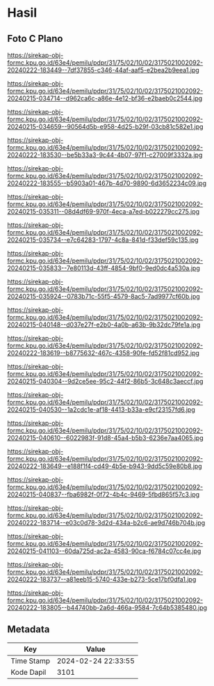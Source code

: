 # Hasil

## Foto C Plano

https://sirekap-obj-formc.kpu.go.id/63e4/pemilu/pdpr/31/75/02/10/02/3175021002092-20240222-183449--7df37855-c346-44af-aaf5-e2bea2b9eea1.jpg

https://sirekap-obj-formc.kpu.go.id/63e4/pemilu/pdpr/31/75/02/10/02/3175021002092-20240215-034714--d962ca6c-a86e-4e12-bf36-e2baeb0c2544.jpg

https://sirekap-obj-formc.kpu.go.id/63e4/pemilu/pdpr/31/75/02/10/02/3175021002092-20240215-034659--90564d5b-e958-4d25-b29f-03cb81c582e1.jpg

https://sirekap-obj-formc.kpu.go.id/63e4/pemilu/pdpr/31/75/02/10/02/3175021002092-20240222-183530--be5b33a3-9c44-4b07-97f1-c27009f3332a.jpg

https://sirekap-obj-formc.kpu.go.id/63e4/pemilu/pdpr/31/75/02/10/02/3175021002092-20240222-183555--b5903a01-467b-4d70-9890-6d3652234c09.jpg

https://sirekap-obj-formc.kpu.go.id/63e4/pemilu/pdpr/31/75/02/10/02/3175021002092-20240215-035311--08d4df69-970f-4eca-a7ed-b022279cc275.jpg

https://sirekap-obj-formc.kpu.go.id/63e4/pemilu/pdpr/31/75/02/10/02/3175021002092-20240215-035734--e7c64283-1797-4c8a-841d-f33def59c135.jpg

https://sirekap-obj-formc.kpu.go.id/63e4/pemilu/pdpr/31/75/02/10/02/3175021002092-20240215-035833--7e80113d-43ff-4854-9bf0-9ed0dc4a530a.jpg

https://sirekap-obj-formc.kpu.go.id/63e4/pemilu/pdpr/31/75/02/10/02/3175021002092-20240215-035924--0783b71c-55f5-4579-8ac5-7ad9977cf60b.jpg

https://sirekap-obj-formc.kpu.go.id/63e4/pemilu/pdpr/31/75/02/10/02/3175021002092-20240215-040148--d037e27f-e2b0-4a0b-a63b-9b32dc79fe1a.jpg

https://sirekap-obj-formc.kpu.go.id/63e4/pemilu/pdpr/31/75/02/10/02/3175021002092-20240222-183619--b8775632-467c-4358-90fe-fd52f81cd952.jpg

https://sirekap-obj-formc.kpu.go.id/63e4/pemilu/pdpr/31/75/02/10/02/3175021002092-20240215-040304--9d2ce5ee-95c2-44f2-86b5-3c648c3aeccf.jpg

https://sirekap-obj-formc.kpu.go.id/63e4/pemilu/pdpr/31/75/02/10/02/3175021002092-20240215-040530--1a2cdc1e-af18-4413-b33a-e9cf23157fd6.jpg

https://sirekap-obj-formc.kpu.go.id/63e4/pemilu/pdpr/31/75/02/10/02/3175021002092-20240215-040610--6022983f-91d8-45a4-b5b3-6236e7aa4065.jpg

https://sirekap-obj-formc.kpu.go.id/63e4/pemilu/pdpr/31/75/02/10/02/3175021002092-20240222-183649--e188f1f4-cd49-4b5e-b943-9dd5c59e80b8.jpg

https://sirekap-obj-formc.kpu.go.id/63e4/pemilu/pdpr/31/75/02/10/02/3175021002092-20240215-040837--fba6982f-0f72-4b4c-9469-5fbd865f57c3.jpg

https://sirekap-obj-formc.kpu.go.id/63e4/pemilu/pdpr/31/75/02/10/02/3175021002092-20240222-183714--e03c0d78-3d2d-434a-b2c6-ae9d746b704b.jpg

https://sirekap-obj-formc.kpu.go.id/63e4/pemilu/pdpr/31/75/02/10/02/3175021002092-20240215-041103--60da725d-ac2a-4583-90ca-f6784c07cc4e.jpg

https://sirekap-obj-formc.kpu.go.id/63e4/pemilu/pdpr/31/75/02/10/02/3175021002092-20240222-183737--a81eeb15-5740-433e-b273-5ce17bf0dfa1.jpg

https://sirekap-obj-formc.kpu.go.id/63e4/pemilu/pdpr/31/75/02/10/02/3175021002092-20240222-183805--b44740bb-2a6d-466a-9584-7c64b5385480.jpg


## Metadata

| Key        | Value               |
| ---------- | ------------------- |
| Time Stamp | 2024-02-24 22:33:55 |
| Kode Dapil | 3101                |



